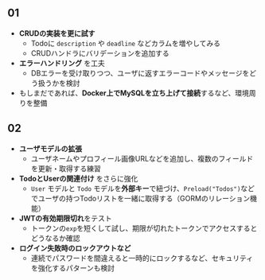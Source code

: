 ## 01

- **CRUDの実装を更に試す**
    - Todoに `description` や `deadline` などカラムを増やしてみる
    - CRUDハンドラにバリデーションを追加する
- **エラーハンドリング** を工夫
    - DBエラーを受け取りつつ、ユーザに返すエラーコードやメッセージをどう扱うかを検討
- もしまだであれば、**Docker上でMySQLを立ち上げて接続**するなど、環境周りを整備

## 02

- **ユーザモデルの拡張**
    - ユーザネームやプロフィール画像URLなどを追加し、複数のフィールドを更新・取得する練習
- **TodoとUserの関連付け** をさらに強化
    - `User` モデルと `Todo` モデルを**外部キー**で紐づけ、`Preload("Todos")`などでユーザの持つTodoリストを一緒に取得する（GORMのリレーション機能）
- **JWTの有効期限切れ**をテスト
    - トークンの`exp`を短くして試し、期限が切れたトークンでアクセスするとどうなるか確認
- **ログイン失敗時のロックアウトなど**
    - 連続でパスワードを間違えると一時的にロックするなど、セキュリティを強化するパターンも検討